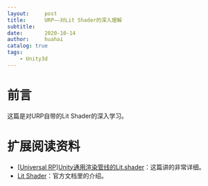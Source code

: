 ```yaml
---
layout:     post
title:      URP——对Lit Shader的深入理解
subtitle:   
date:       2020-10-14
author:     huahai
catalog: true
tags:
    - Unity3d
---
```


# 前言

这篇是对URP自带的Lit Shader的深入学习。



# 扩展阅读资料

- [[Universal RP]Unity通用渲染管线的Lit.shader](https://zhuanlan.zhihu.com/p/87602137)：这篇讲的非常详细。
- [Lit Shader](https://docs.unity3d.com/Packages/com.unity.render-pipelines.universal@8.2/manual/lit-shader.html)：官方文档里的介绍。



